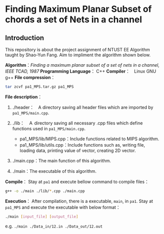 # Finding Maximum Planar Subset of chords a set of Νets in a channel  

## Introduction  

This repository is about the project assignment of NTUST EE Algorithm taught by Shao-Yun Fang. Aim to impliment the algorithm shown below.

**Algorithm**：_Finding a maximum planar subset of a set of nets in a channel, IEEE TCAD, 1987_
**Programming Language**： C++
**Compiler**：　Linux GNU g++
**File compression**：

```bash
tar zcvf pa1_MPS.tar.gz pa1_MPS
```

**File description**：

1. ./header：　A directory saving all header files which are imported by `pa1_MPS/main.cpp`.

2. ./lib：　Ａ directory saving all necessary .cpp files which define functions used in `pa1_MPS/main.cpp`.
    - pa1_MPS/lib/MIPS.cpp：Include functions related to MIPS algorithm.
    - pa1_MPS/lib/utils.cpp：Include functions such as, writing file, loading data, printing value of vector, creating 2D vector.

3. ./main.cpp：The main function of this algorithm.

4. ./main：The executable of this algorithm.

**Compile**：
    Stay at `pa1` and execute bellow command to compile files：

```bash
g++ -o ./main ./lib/*.cpp ./main.cpp  
```

**Execution**：
After compilation, there is a executable, `main`, in `pa1`. Stay at `pa1_MPS` and execute the executable with below format：

```bash
./main [input_file] [output_file]
```

e.g. `./main ./Data_in/12.in ./Data_out/12.out`
